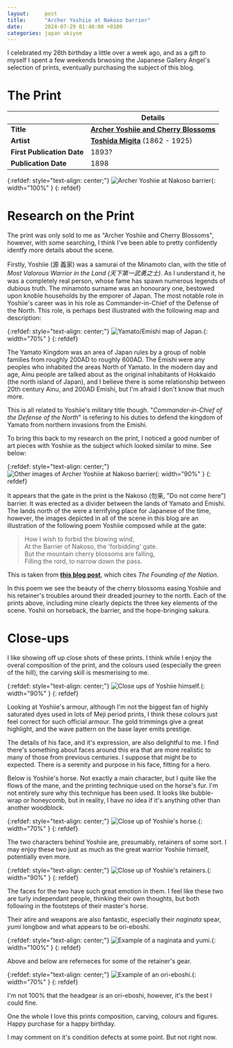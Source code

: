 ```yaml
---
layout:     post
title:      "Archer Yoshiie at Nakoso barrier"
date:       2024-07-29 01:40:00 +0100
categories: japan ukiyoe
---
```


I celebrated my 26th birthday a little over a week ago, and as a gift to myself I spent a few weekends brwosing the Japanese Gallery Angel's selection of prints, eventually purchasing the subject of this blog.

# The Print

|   | Details |
| - | - |
| **Title** | [**Archer Yoshiie and Cherry Blossoms**](https://www.fujiarts.com/meiji-era-japanese-prints/toshihide/984425-general-minamoto-no-yoshiie-on-horseback-1890) |
| **Artist** | [**Toshida Migita**](https://en.wikipedia.org/wiki/Migita_Toshihide) (1862 - 1925) |
| **First Publication Date** | 1893? |
| **Publication Date** | 1898 |

{:refdef: style="text-align: center;"}
![Archer Yoshiie at Nakoso barrier](/assets/img/yoshiie/full_cropped.png){: width="100%" }
{: refdef}

# Research on the Print

The print was only sold to me as "Archer Yoshiie and Cherry Blossoms", however, with some searching, I think I've been able to pretty confidently identfy more details about the scene.

Firstly, Yoshiie (源 義家) was a samurai of the Minamoto clan, with the title of *Most Valorous Warrior in the Land (天下第一武勇之士)*. As I understand it, he was a completely real person, whose fame has spawn numerous legends of dubious truth. The minamoto surname was an honourary one, bestowed upon knoble households by the emporer of Japan. The most notable role in Yoshiie's career was in his role as Commander-in-Chief of the Defense of the North. This role, is perhaps best illustrated with the following map and description:

{:refdef: style="text-align: center;"}
![Yamato/Emishi map of Japan.](/assets/img/yoshiie/Yamato_emishi_map.png){: width="70%" }
{: refdef}

The Yamato Kingdom was an area of Japan rules by a group of noble families from roughly 200AD to roughly 600AD. The Emishi were any peoples who inhabited the areas North of Yamato. In the modern day and age, Ainu people are talked about as the original inhabitants of Hokkaido (the north island of Japan), and I believe there is some relationship between 20th century Ainu, and 200AD Emishi, but I'm afraid I don't know that much more.

This is all related to Yoshiie's military title though. "*Commander-in-Chief of the Defense of the North*" is refering to his duties to defend the kingdom of Yamato from northern invasions from the Emishi.

To bring this back to my research on the print, I noticed a good number of art pieces with Yoshiie as the subject which looked similar to mine. See below:

{:refdef: style="text-align: center;"}
![Other images of Archer Yoshiie at Nakoso barrier](/assets/img/yoshiie/other_gates.png){: width="90%" }
{: refdef}

It appears that the gate in the print is the Nakoso (勿来, "Do not come here") barrier. It was erected as a divider between the lands of Yamato and Emishi. The lands north of the were a terrifying place for Japanese of the time, however, the images depicted in all of the scene in this blog are an illustration of the following poem Yoshiie composed while at the gate:

> How I wish to forbid the blowing wind,\
At the Barrier of Nakoso, the 'forbidding' gate.\
But the mountain cherry blossoms are falling,\
Filling the rord, to narrow down the pass.

This is taken from [**this blog post**](https://asianhistoryblog.blogspot.com/2012/03/nakoso-barrier-place-of-fear-and.html), which cites *The Founding of the Nation*.

In this poem we see the beauty of the cherry blossoms easing Yoshiie and his retainer's troubles around their dreaded journey to the north. Each of the prints above, including mine clearly depicts the three key elements of the scene. Yoshii on horseback, the barrier, and the hope-bringing sakura.

# Close-ups

I like showing off up close shots of these prints. I think while I enjoy the overal composition of the print, and the colours used (especially the green of the hill), the carving skill is mesmerising to me.

{:refdef: style="text-align: center;"}
![Close ups of Yoshiie himself.](/assets/img/yoshiie/yoshiie_close_and_head.png){: width="90%" }
{: refdef}

Looking at Yoshiie's armour, although I'm not the biggest fan of highly saturated dyes used in lots of Meji period prints, I think these colours just feel correct for such official armour. The gold trimmings give a great highlight, and the wave pattern on the base layer emits prestige.

The details of his face, and it's expression, are also delightful to me. I find there's something about faces around this era that are more realistic to many of those from previous centuries. I suppose that might be to expected. There is a serenity and purpose in his face, fitting for a hero.

Below is Yoshiie's horse. Not exactly a main character, but I quite like the flows of the mane, and the printing technique used on the horse's fur. I'm not entirely sure why this technique has been used. It looks like bubble-wrap or honeycomb, but in reality, I have no idea if it's anything other than another woodblock.

{:refdef: style="text-align: center;"}
![Close up of Yoshiie's horse.](/assets/img/yoshiie/horse_close.JPG){: width="70%" }
{: refdef}

The two characters behind Yoshiie are, presumably, retainers of some sort. I may enjoy these two just as much as the great warrior Yoshiie himself, potentially even more.

{:refdef: style="text-align: center;"}
![Close up of Yoshiie's retainers.](/assets/img/yoshiie/retainers_close_and_head.png){: width="90%" }
{: refdef}

The faces for the two have such great emotion in them. I feel like these two are turly independant people, thinking their own thoughts, but both following in the footsteps of their master's horse.

Their atire and weapons are also fantastic, especially their *naginata* spear, *yumi* longbow and what appears to be ori-eboshi.

{:refdef: style="text-align: center;"}
![Example of a naginata and yumi.](/assets/img/yoshiie/weapons.png){: width="100%" }
{: refdef}

Above and below are referneces for some of the retainer's gear.

{:refdef: style="text-align: center;"}
![Example of an ori-eboshi.](/assets/img/yoshiie/ori-eboshi.png){: width="70%" }
{: refdef}

I'm not 100% that the headgear *is* an ori-eboshi, however, it's the best I could fine.

One the whole I love this prints composition, carving, colours and figures. Happy purchase for a happy birthday.

I may comment on it's condition defects at some point. But not right now.